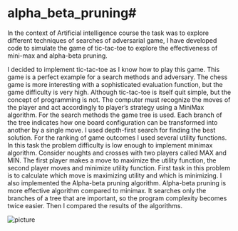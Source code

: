 # alpha_beta_pruning#
In the context of Artificial intelligence course the
task was to explore different techniques of searches of adversarial
game, I have developed code to simulate the game of tic-tac-toe
to explore the effectiveness of mini-max and alpha-beta pruning.

I decided to implement tic-tac-toe as I know how to play this
game. This game is a perfect example for a search methods
and adversary. The chess game is more interesting with a
sophisticated evaluation function, but the game difficulty is
very high. Although tic-tac-toe is itself quit simple, but the
concept of programming is not. The computer must recognize
the moves of the player and act accordingly to player’s strategy
using a MiniMax algorithm.
For the search methods the game tree is used. Each branch
of the tree indicates how one board configuration can be
transformed into another by a single move. I used depth-first
search for finding the best solution.
For the ranking of game outcomes I used several utility
functions. In this task the problem difficulty is low enough to
implement minimax algorithm. Consider noughts and crosses
with two players called MAX and MIN. The first player makes
a move to maximize the utility function, the second player
moves and minimize utility function. First task in this problem
is to calculate which move is maximizing utility and which is
minimizing.
I also implemented the Alpha-beta pruning algorithm.
Alpha-beta pruning is more effective algorithm compared to
minimax. It searches only the branches of a tree that are
important, so the program complexity becomes twice easier.
Then I compared the results of the algorithms.

![picture](img/abc.png)
